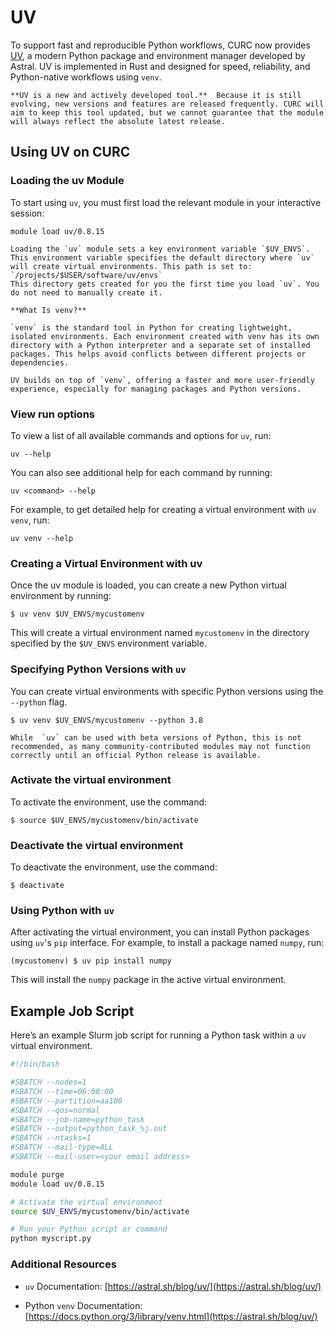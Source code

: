 # UV

To support fast and reproducible Python workflows, CURC now provides [UV](https://docs.astral.sh/uv/), a modern Python package and environment manager developed by Astral. UV is implemented in Rust and designed for speed, reliability, and Python-native workflows using `venv`.

```{note}
**UV is a new and actively developed tool.**  Because it is still evolving, new versions and features are released frequently. CURC will aim to keep this tool updated, but we cannot guarantee that the module will always reflect the absolute latest release.

```

## Using UV on CURC

### Loading the uv Module

To start using `uv`, you must first load the relevant module in your interactive session:

```
module load uv/0.8.15
```

```{important}
Loading the `uv` module sets a key environment variable `$UV_ENVS`. This environment variable specifies the default directory where `uv` will create virtual environments. This path is set to:
`/projects/$USER/software/uv/envs`
This directory gets created for you the first time you load `uv`. You do not need to manually create it.

```

```{note}
**What Is venv?**

`venv` is the standard tool in Python for creating lightweight, isolated environments. Each environment created with venv has its own directory with a Python interpreter and a separate set of installed packages. This helps avoid conflicts between different projects or dependencies. 

UV builds on top of `venv`, offering a faster and more user-friendly experience, especially for managing packages and Python versions.

```

### View run options

To view a list of all available commands and options for `uv`, run:

```
uv --help
```

You can also see additional help for each command by running:

```
uv <command> --help
```

For example, to get detailed help for creating a virtual environment with `uv venv`, run:

```
uv venv --help
```

### Creating a Virtual Environment with uv

Once the uv module is loaded, you can create a new Python virtual environment by running:

```
$ uv venv $UV_ENVS/mycustomenv
```

This will create a virtual environment named `mycustomenv` in the directory specified by the `$UV_ENVS` environment variable.

### Specifying Python Versions with `uv`

You can create virtual environments with specific Python versions using the `--python` flag.

```
$ uv venv $UV_ENVS/mycustomenv --python 3.8
```

```{important}
While  `uv` can be used with beta versions of Python, this is not recommended, as many community-contributed modules may not function correctly until an official Python release is available.
```

### Activate the virtual environment

To activate the environment, use the command:

```
$ source $UV_ENVS/mycustomenv/bin/activate
```
### Deactivate the virtual environment

To deactivate the environment, use the command:

```
$ deactivate
```

### Using Python with `uv`

After activating the virtual environment, you can install Python packages using `uv`'s `pip` interface. For example, to install a package named `numpy`, run:

```
(mycustomenv) $ uv pip install numpy
```

This will install the `numpy` package in the active virtual environment.


## Example Job Script

Here’s an example Slurm job script for running a Python task within a `uv` virtual environment.

``` bash
#!/bin/bash

#SBATCH --nodes=1
#SBATCH --time=06:00:00
#SBATCH --partition=aa100
#SBATCH --qos=normal
#SBATCH --job-name=python_task
#SBATCH --output=python_task_%j.out
#SBATCH --ntasks=1
#SBATCH --mail-type=ALL
#SBATCH --mail-user=<your email address>

module purge
module load uv/0.8.15

# Activate the virtual environment
source $UV_ENVS/mycustomenv/bin/activate

# Run your Python script or command
python myscript.py
```

### Additional Resources

-  `uv` Documentation: [https://astral.sh/blog/uv/](https://astral.sh/blog/uv/)

- Python `venv` Documentation: [https://docs.python.org/3/library/venv.html](https://astral.sh/blog/uv/)